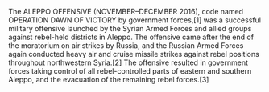 The ALEPPO OFFENSIVE (NOVEMBER–DECEMBER 2016), code named OPERATION DAWN OF VICTORY by government forces,[1] was a successful military offensive launched by the Syrian Armed Forces and allied groups against rebel-held districts in Aleppo. The offensive came after the end of the moratorium on air strikes by Russia, and the Russian Armed Forces again conducted heavy air and cruise missile strikes against rebel positions throughout northwestern Syria.[2] The offensive resulted in government forces taking control of all rebel-controlled parts of eastern and southern Aleppo, and the evacuation of the remaining rebel forces.[3]
